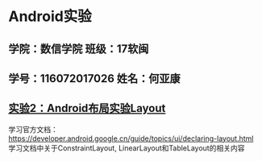 # Android实验

## 学院：数信学院                     班级：17软闽

## 学号：116072017026          姓名：何亚康    

## [实验2：Android布局实验Layout](./Layout/README.md)

学习官方文档：
https://developer.android.google.cn/guide/topics/ui/declaring-layout.html
 学习文档中关于ConstraintLayout, LinearLayout和TableLayout的相关内容  
